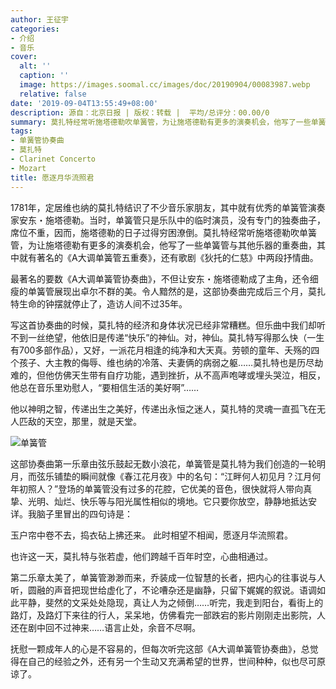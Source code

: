 ```yaml
---
author: 王征宇
categories:
- 介绍
- 音乐
cover:
  alt: ''
  caption: ''
  image: https://images.soomal.cc/images/doc/20190904/00083987.webp
  relative: false
date: '2019-09-04T13:55:49+08:00'
description: 源自：北京日报 | 版权：转载 |  平均/总评分：00.00/0
summary: 莫扎特经常听施塔德勒吹单簧管，为让施塔德勒有更多的演奏机会，他写了一些单簧管与其他乐器的重奏曲，其中就有著名的《A大调单簧管五重奏》，还有歌剧《狄托的仁慈》中两段抒情曲。最著名的要数《A大调单簧管协奏曲》……
tags:
- 单簧管协奏曲
- 莫扎特
- Clarinet Concerto
- Mozart
title: 愿逐月华流照君
---
```


1781年，定居维也纳的莫扎特结识了不少音乐家朋友，其中就有优秀的单簧管演奏家安东・施塔德勒。当时，单簧管只是乐队中的临时演员，没有专门的独奏曲子，席位不重，因而，施塔德勒的日子过得穷困潦倒。莫扎特经常听施塔德勒吹单簧管，为让施塔德勒有更多的演奏机会，他写了一些单簧管与其他乐器的重奏曲，其中就有著名的《A大调单簧管五重奏》，还有歌剧《狄托的仁慈》中两段抒情曲。

最著名的要数《A大调单簧管协奏曲》，不但让安东・施塔德勒成了主角，还令细瘦的单簧管展现出卓尔不群的美。令人黯然的是，这部协奏曲完成后三个月，莫扎特生命的钟摆就停止了，造访人间不过35年。

写这首协奏曲的时候，莫扎特的经济和身体状况已经非常糟糕。但乐曲中我们却听不到一丝绝望，他依旧是传递“快乐”的神仙。对，神仙。莫扎特写得那么快（一生有700多部作品），又好，一派花月相逢的纯净和大天真。劳顿的童年、夭殇的四个孩子、大主教的侮辱、维也纳的冷落、夫妻俩的病弱之躯……莫扎特也是历尽劫难的，但他仿佛天生带有自疗功能，遇到挫折，从不高声咆哮或埋头哭泣，相反，他总在音乐里劝慰人，“要相信生活的美好啊”……

他以神明之智，传递出生之美好，传递出永恒之迷人，莫扎特的灵魂一直孤飞在无人匹敌的天空，那里，就是天堂。

![单簧管](https://images.soomal.cc/images/doc/20190904/00083987.webp)





这部协奏曲第一乐章由弦乐鼓起无数小浪花，单簧管是莫扎特为我们创造的一轮明月，而弦乐铺垫的瞬间就像《春江花月夜》中的名句：“江畔何人初见月？江月何年初照人？”登场的单簧管没有过多的花腔，它优美的音色，很快就将人带向真挚、光明、灿烂、快乐等与阳光属性相似的境地。它只要你放空，静静地抵达安详。我脑子里冒出的四句诗是：

玉户帘中卷不去，捣衣砧上拂还来。
此时相望不相闻，愿逐月华流照君。

也许这一天，莫扎特与张若虚，他们跨越千百年时空，心曲相通过。

第二乐章太美了，单簧管渺渺而来，乔装成一位智慧的长者，把内心的往事说与人听，圆融的声音把现世给虚化了，不论嘈杂还是幽静，只留下娓娓的叙说。语调如此平静，斐然的文采处处隐现，真让人为之倾倒……听完，我走到阳台，看街上的路灯，及路灯下来往的行人，呆呆地，仿佛看完一部跌宕的影片刚刚走出影院，人还在剧中回不过神来……语言止处，余音不尽啊。

抚慰一颗成年人的心是不容易的，但每次听完这部《A大调单簧管协奏曲》，总觉得在自己的经验之外，还有另一个生动又充满希望的世界，世间种种，似也尽可原谅了。